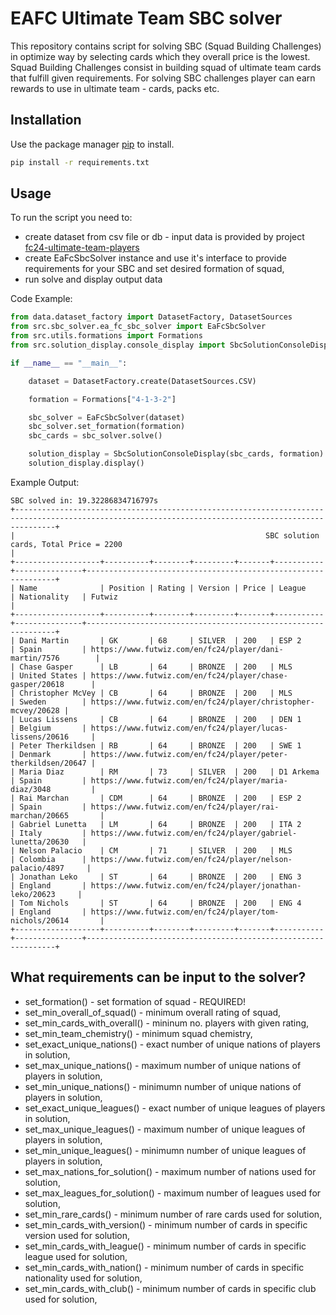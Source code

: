 # EAFC Ultimate Team SBC solver
This repository contains script for solving SBC (Squad Building Challenges) in optimize way by selecting cards which they overall price is the lowest.
Squad Building Challenges consist in building squad of ultimate team cards that fulfill given requirements.
For solving SBC challenges player can earn rewards to use in ultimate team - cards, packs etc.

## Installation

Use the package manager [pip](https://pip.pypa.io/en/stable/) to install.

```bash
pip install -r requirements.txt
```

## Usage
To run the script you need to:
* create dataset from csv file or db - input data is provided by project [fc24-ultimate-team-players](https://github.com/bartlomiej-niemiec/fc24-ultimate-team-players) 
* create EaFcSbcSolver instance and use it's interface to provide requirements for your SBC and set desired formation of squad,
* run solve and display output data

Code Example:
```python
from data.dataset_factory import DatasetFactory, DatasetSources
from src.sbc_solver.ea_fc_sbc_solver import EaFcSbcSolver
from src.utils.formations import Formations
from src.solution_display.console_display import SbcSolutionConsoleDisplay

if __name__ == "__main__":

    dataset = DatasetFactory.create(DatasetSources.CSV)

    formation = Formations["4-1-3-2"]

    sbc_solver = EaFcSbcSolver(dataset)
    sbc_solver.set_formation(formation)
    sbc_cards = sbc_solver.solve()

    solution_display = SbcSolutionConsoleDisplay(sbc_cards, formation)
    solution_display.display()

```

Example Output:
```console
SBC solved in: 19.32286834716797s
+-----------------------------------------------------------------------------------------------------------------------------------------------------+
|                                                        SBC solution cards, Total Price = 2200                                                       |
+-------------------+----------+--------+---------+-------+-----------+---------------+---------------------------------------------------------------+
| Name              | Position | Rating | Version | Price | League    | Nationality   | Futwiz                                                        |
+-------------------+----------+--------+---------+-------+-----------+---------------+---------------------------------------------------------------+
| Dani Martin       | GK       | 68     | SILVER  | 200   | ESP 2     | Spain         | https://www.futwiz.com/en/fc24/player/dani-martin/7576        |
| Chase Gasper      | LB       | 64     | BRONZE  | 200   | MLS       | United States | https://www.futwiz.com/en/fc24/player/chase-gasper/20618      |
| Christopher McVey | CB       | 64     | BRONZE  | 200   | MLS       | Sweden        | https://www.futwiz.com/en/fc24/player/christopher-mcvey/20628 |
| Lucas Lissens     | CB       | 64     | BRONZE  | 200   | DEN 1     | Belgium       | https://www.futwiz.com/en/fc24/player/lucas-lissens/20616     |
| Peter Therkildsen | RB       | 64     | BRONZE  | 200   | SWE 1     | Denmark       | https://www.futwiz.com/en/fc24/player/peter-therkildsen/20647 |
| Maria Diaz        | RM       | 73     | SILVER  | 200   | D1 Arkema | Spain         | https://www.futwiz.com/en/fc24/player/maria-diaz/3048         |
| Rai Marchan       | CDM      | 64     | BRONZE  | 200   | ESP 2     | Spain         | https://www.futwiz.com/en/fc24/player/rai-marchan/20665       |
| Gabriel Lunetta   | LM       | 64     | BRONZE  | 200   | ITA 2     | Italy         | https://www.futwiz.com/en/fc24/player/gabriel-lunetta/20630   |
| Nelson Palacio    | CM       | 71     | SILVER  | 200   | MLS       | Colombia      | https://www.futwiz.com/en/fc24/player/nelson-palacio/4897     |
| Jonathan Leko     | ST       | 64     | BRONZE  | 200   | ENG 3     | England       | https://www.futwiz.com/en/fc24/player/jonathan-leko/20623     |
| Tom Nichols       | ST       | 64     | BRONZE  | 200   | ENG 4     | England       | https://www.futwiz.com/en/fc24/player/tom-nichols/20614       |
+-------------------+----------+--------+---------+-------+-----------+---------------+---------------------------------------------------------------+
```

## What requirements can be input to the solver?

+ set_formation() - set formation of squad - REQUIRED!
+ set_min_overall_of_squad() - minimum overall rating of squad,
+ set_min_cards_with_overall() - mininum no. players with given rating,
+ set_min_team_chemistry() - minimum squad chemistry,
+ set_exact_unique_nations() - exact number of unique nations of players in solution,
+ set_max_unique_nations() - maximum number of unique nations of players in solution,
+ set_min_unique_nations() - minimumn number of unique nations of players in solution,
+ set_exact_unique_leagues() - exact number of unique leagues of players in solution,
+ set_max_unique_leagues() - maximum number of unique leagues of players in solution,
+ set_min_unique_leagues() - minimumn number of unique leagues of players in solution,
+ set_max_nations_for_solution() - maximum number of nations used for solution,
+ set_max_leagues_for_solution() - maximum number of leagues used for solution,
+ set_min_rare_cards() - minimum number of rare cards used for solution,
+ set_min_cards_with_version() - minimum number of cards in specific version used for solution,
+ set_min_cards_with_league() - minimum number of cards in specific league used for solution,
+ set_min_cards_with_nation() - minimum number of cards in specific nationality used for solution,
+ set_min_cards_with_club() - minimum number of cards in specific club used for solution,
